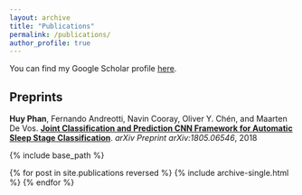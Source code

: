 ```yaml
---
layout: archive
title: "Publications"
permalink: /publications/
author_profile: true
---
```


  You can find my Google Scholar profile <u><a href="https://scholar.google.com/citations?hl=en&user=RegoACcAAAAJ">here</a></u>.

Preprints
------
**Huy Phan**, Fernando Andreotti, Navin Cooray, Oliver Y. Chén, and Maarten De Vos. __[Joint Classification and Prediction CNN Framework for Automatic Sleep Stage Classification](https://arxiv.org/pdf/1805.06546)__. *arXiv Preprint arXiv:1805.06546*, 2018
    
{% include base_path %}

{% for post in site.publications reversed %}
  {% include archive-single.html %}
{% endfor %}
